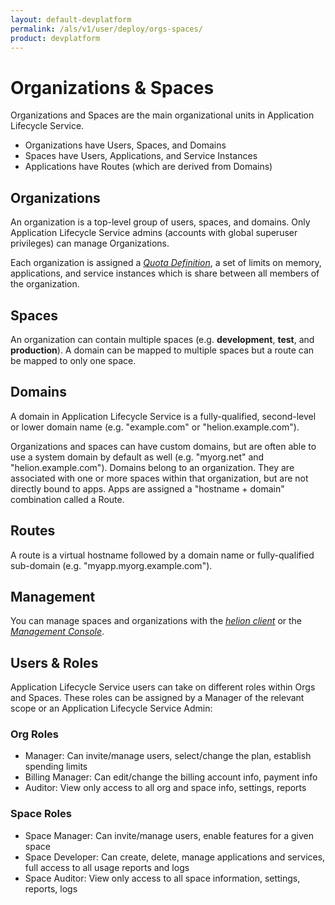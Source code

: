 ```yaml
---
layout: default-devplatform
permalink: /als/v1/user/deploy/orgs-spaces/
product: devplatform
---
```

<!--PUBLISHED-->

Organizations & Spaces[](#organizations-spaces "Permalink to this headline")
=============================================================================

Organizations and Spaces are the main organizational units in Application Lifecycle Service.

-   Organizations have Users, Spaces, and Domains
-   Spaces have Users, Applications, and Service Instances
-   Applications have Routes (which are derived from Domains)

Organizations[](#organizations "Permalink to this headline")
-------------------------------------------------------------

An organization is a top-level group of users, spaces, and domains. Only
Application Lifecycle Service admins (accounts with global superuser privileges) can manage
Organizations.

Each organization is assigned a [*Quota
Definition*](/als/v1/admin/server/configuration/#server-config-quota-definitions),
a set of limits on memory, applications, and service instances which is
share between all members of the organization.

Spaces[](#spaces "Permalink to this headline")
-----------------------------------------------

An organization can contain multiple spaces (e.g. **development**,
**test**, and **production**). A domain can be mapped to multiple spaces
but a route can be mapped to only one space.

Domains[](#domains "Permalink to this headline")
-------------------------------------------------

A domain in Application Lifecycle Service is a fully-qualified, second-level or lower domain
name (e.g. "example.com" or "helion.example.com").

Organizations and spaces can have custom domains, but are often able to
use a system domain by default as well (e.g. "myorg.net" and
"helion.example.com"). Domains belong to an organization. They are
associated with one or more spaces within that organization, but are not
directly bound to apps. Apps are assigned a "hostname + domain"
combination called a Route.

Routes[](#routes "Permalink to this headline")
-----------------------------------------------

A route is a virtual hostname followed by a domain name or
fully-qualified sub-domain (e.g. "myapp.myorg.example.com").

Management[](#management "Permalink to this headline")
-------------------------------------------------------

You can manage spaces and organizations with the [*helion
client*](/als/v1/user/client/#client) or the [*Management
Console*](/als/v1/admin/console/customize/#user-console-organizations).

Users & Roles[](#users-roles "Permalink to this headline")
-----------------------------------------------------------

Application Lifecycle Service users can take on different roles within Orgs and Spaces. These
roles can be assigned by a Manager of the relevant scope or an Application Lifecycle Service
Admin:

### Org Roles[](#org-roles "Permalink to this headline")

-   Manager: Can invite/manage users, select/change the plan, establish
    spending limits
-   Billing Manager: Can edit/change the billing account info, payment
    info
-   Auditor: View only access to all org and space info, settings,
    reports

### Space Roles[](#space-roles "Permalink to this headline")

-   Space Manager: Can invite/manage users, enable features for a given
    space
-   Space Developer: Can create, delete, manage applications and
    services, full access to all usage reports and logs
-   Space Auditor: View only access to all space information, settings,
    reports, logs